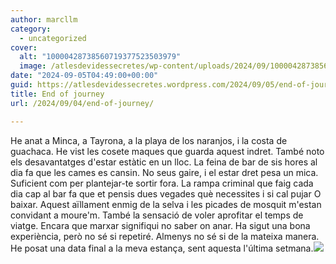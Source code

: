 ```yaml
---
author: marcllm
category:
  - uncategorized
cover:
  alt: "10000428738560719377523503979"
  image: /atlesdevidessecretes/wp-content/uploads/2024/09/10000428738560719377523503979.jpg
date: "2024-09-05T04:49:00+00:00"
guid: https://atlesdevidessecretes.wordpress.com/2024/09/05/end-of-journey/
title: End of journey
url: /2024/09/04/end-of-journey/

---
```

He anat a Minca, a Tayrona, a la playa de los naranjos, i la costa de guachaca. He vist les cosete maques que guarda aquest indret. També noto els desavantatges d'estar estàtic en un lloc. La feina de bar de sis hores al dia fa que les cames es cansin. No seus gaire, i el estar dret pesa un mica. Suficient com per plantejar-te sortir fora. La rampa criminal que faig cada dia cap al bar fa que et pensis dues vegades què necessites i si cal pujar O baixar. Aquest aïllament enmig de la selva i les picades de mosquit m'estan convidant a moure'm. També la sensació de voler aprofitar el temps de viatge. Encara que marxar signifiqui no saber on anar. Ha sigut una bona experiència, però no sé si repetiré. Almenys no sé si de la mateixa manera. He posat una data final a la meva estança, sent aquesta l'última setmana.![](/atlesdevidessecretes/wp-content/uploads/2024/09/10000428738560719377523503979.jpg)
